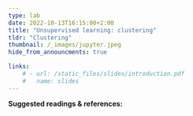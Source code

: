 ```yaml
---
type: lab
date: 2022-10-13T16:15:00+2:00
title: "Unsupervised learning: clustering"
tldr: "Clustering"
thumbnail: /_images/jupyter.jpeg
hide_from_announcments: true

links: 
    # - url: /static_files/slides/introduction.pdf
    #   name: slides
---
```

**Suggested readings & references:**
